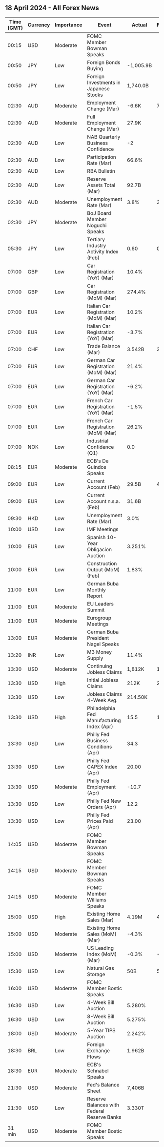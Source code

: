 ## 18 April 2024 - All Forex News

| Time (GMT) | Currency | Importance | Event | Actual | Forecast | Previous |
|------|----------|------------|-------|--------|----------|----------|
| 00:15 | USD | Moderate | FOMC Member Bowman Speaks |  |  |  |
| 00:50 | JPY | Low | Foreign Bonds Buying | -1,005.9B |  | 347.9B |
| 00:50 | JPY | Low | Foreign Investments in Japanese Stocks | 1,740.0B |  | 1,764.9B |
| 02:30 | AUD | Moderate | Employment Change (Mar) | -6.6K | 7.2K | 117.6K |
| 02:30 | AUD | Moderate | Full Employment Change (Mar) | 27.9K |  | 79.4K |
| 02:30 | AUD | Low | NAB Quarterly Business Confidence | -2 |  | -6 |
| 02:30 | AUD | Low | Participation Rate (Mar) | 66.6% |  | 66.7% |
| 02:30 | AUD | Low | RBA Bulletin |  |  |  |
| 02:30 | AUD | Low | Reserve Assets Total (Mar) | 92.7B |  | 92.6B |
| 02:30 | AUD | Moderate | Unemployment Rate (Mar) | 3.8% | 3.9% | 3.7% |
| 02:30 | JPY | Moderate | BoJ Board Member Noguchi Speaks |  |  |  |
| 05:30 | JPY | Low | Tertiary Industry Activity Index (Feb) | 0.60 | 0.80 | -10.10 |
| 07:00 | GBP | Low | Car Registration (YoY) (Mar) | 10.4% |  | 14.0% |
| 07:00 | GBP | Low | Car Registration (MoM) (Mar) | 274.4% |  | -40.6% |
| 07:00 | EUR | Low | Italian Car Registration (MoM) (Mar) | 10.2% |  | 3.6% |
| 07:00 | EUR | Low | Italian Car Registration (YoY) (Mar) | -3.7% |  | 12.8% |
| 07:00 | CHF | Low | Trade Balance (Mar) | 3.542B | 3.220B | 3.680B |
| 07:00 | EUR | Low | German Car Registration (MoM) (Mar) | 21.4% |  | 1.8% |
| 07:00 | EUR | Low | German Car Registration (YoY) (Mar) | -6.2% |  | 5.4% |
| 07:00 | EUR | Low | French Car Registration (YoY) (Mar) | -1.5% |  | 13.0% |
| 07:00 | EUR | Low | French Car Registration (MoM) (Mar) | 26.2% |  | 16.6% |
| 07:00 | NOK | Low | Industrial Confidence (Q1) | 0.0 |  | -4.3 |
| 08:15 | EUR | Moderate | ECB's De Guindos Speaks |  |  |  |
| 09:00 | EUR | Low | Current Account (Feb) | 29.5B | 45.2B | 39.3B |
| 09:00 | EUR | Low | Current Account n.s.a. (Feb) | 31.6B |  | 24.8B |
| 09:30 | HKD | Low | Unemployment Rate (Mar) | 3.0% |  | 2.9% |
| 10:00 | USD | Low | IMF Meetings |  |  |  |
| 10:00 | EUR | Low | Spanish 10-Year Obligacion Auction | 3.251% |  | 3.190% |
| 10:00 | EUR | Low | Construction Output (MoM) (Feb) | 1.83% |  | 0.19% |
| 11:00 | EUR | Low | German Buba Monthly Report |  |  |  |
| 11:00 | EUR | Moderate | EU Leaders Summit |  |  |  |
| 11:00 | EUR | Moderate | Eurogroup Meetings |  |  |  |
| 13:00 | EUR | Moderate | German Buba President Nagel Speaks |  |  |  |
| 13:20 | INR | Low | M3 Money Supply | 11.4% |  | 11.2% |
| 13:30 | USD | Moderate | Continuing Jobless Claims | 1,812K | 1,818K | 1,810K |
| 13:30 | USD | High | Initial Jobless Claims | 212K | 215K | 212K |
| 13:30 | USD | Low | Jobless Claims 4-Week Avg. | 214.50K |  | 214.50K |
| 13:30 | USD | High | Philadelphia Fed Manufacturing Index (Apr) | 15.5 | 1.5 | 3.2 |
| 13:30 | USD | Low | Philly Fed Business Conditions (Apr) | 34.3 |  | 38.6 |
| 13:30 | USD | Low | Philly Fed CAPEX Index (Apr) | 20.00 |  | 23.60 |
| 13:30 | USD | Moderate | Philly Fed Employment (Apr) | -10.7 |  | -9.6 |
| 13:30 | USD | Low | Philly Fed New Orders (Apr) | 12.2 |  | 5.4 |
| 13:30 | USD | Low | Philly Fed Prices Paid (Apr) | 23.00 |  | 3.70 |
| 14:05 | USD | Moderate | FOMC Member Bowman Speaks |  |  |  |
| 14:15 | USD | Moderate | FOMC Member Bowman Speaks |  |  |  |
| 14:15 | USD | Moderate | FOMC Member Williams Speaks |  |  |  |
| 15:00 | USD | High | Existing Home Sales (Mar) | 4.19M | 4.20M | 4.38M |
| 15:00 | USD | Moderate | Existing Home Sales (MoM) (Mar) | -4.3% |  | 9.5% |
| 15:00 | USD | Moderate | US Leading Index (MoM) (Mar) | -0.3% | -0.1% | 0.2% |
| 15:30 | USD | Low | Natural Gas Storage | 50B | 54B | 24B |
| 16:00 | USD | Moderate | FOMC Member Bostic Speaks |  |  |  |
| 16:30 | USD | Low | 4-Week Bill Auction | 5.280% |  | 5.270% |
| 16:30 | USD | Low | 8-Week Bill Auction | 5.275% |  | 5.270% |
| 18:00 | USD | Moderate | 5-Year TIPS Auction | 2.242% |  | 1.710% |
| 18:30 | BRL | Low | Foreign Exchange Flows | 1.962B |  | -0.684B |
| 18:30 | EUR | Moderate | ECB's Schnabel Speaks |  |  |  |
| 21:30 | USD | Moderate | Fed's Balance Sheet | 7,406B |  | 7,438B |
| 21:30 | USD | Low | Reserve Balances with Federal Reserve Banks | 3.330T |  | 3.616T |
| 31 min | USD | Moderate | FOMC Member Bostic Speaks |  |  |  |

